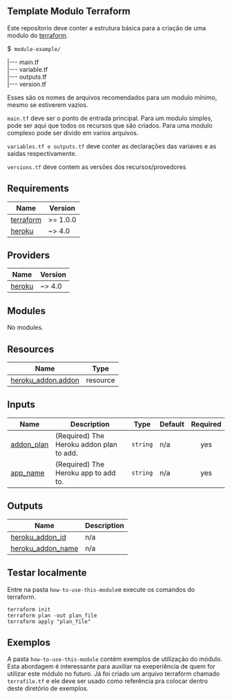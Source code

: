 ##  Template Modulo Terraform
Este repositorio deve conter a estrutura básica para a criação de uma modulo do [terraform](https://www.terraform.io/). 

 $`` module-example/``
 
 |--- main.tf  
 |--- variable.tf  
 |--- outputs.tf  
 |--- version.tf

 Esses são os nomes de arquivos recomendados para um modulo mínimo, mesmo se estiverem vazios. 
 
 ``main.tf`` deve ser o ponto de entrada principal.
 Para um modulo simples, pode ser aqui que todos os recursos que são criados. Para uma modulo complexo pode ser divido em varios arquivos.
 
 ``variables.tf e outputs.tf`` deve conter as declarações das variaves e as saidas respectivamente.
 
 ``versions.tf`` deve contem as versões dos recursos/provedores

## Requirements

| Name | Version |
|------|---------|
| <a name="requirement_terraform"></a> [terraform](#requirement\_terraform) | >= 1.0.0 |
| <a name="requirement_heroku"></a> [heroku](#requirement\_heroku) | ~> 4.0 |

## Providers

| Name | Version |
|------|---------|
| <a name="provider_heroku"></a> [heroku](#provider\_heroku) | ~> 4.0 |

## Modules

No modules.

## Resources

| Name | Type |
|------|------|
| [heroku_addon.addon](https://registry.terraform.io/providers/heroku/heroku/latest/docs/resources/addon) | resource |

## Inputs

| Name | Description | Type | Default | Required |
|------|-------------|------|---------|:--------:|
| <a name="input_addon_plan"></a> [addon\_plan](#input\_addon\_plan) | (Required) The Heroku addon plan to add. | `string` | n/a | yes |
| <a name="input_app_name"></a> [app\_name](#input\_app\_name) | (Required) The Heroku app to add to. | `string` | n/a | yes |

## Outputs

| Name | Description |
|------|-------------|
| <a name="output_heroku_addon_id"></a> [heroku\_addon\_id](#output\_heroku\_addon\_id) | n/a |
| <a name="output_heroku_addon_name"></a> [heroku\_addon\_name](#output\_heroku\_addon\_name) | n/a |


## Testar localmente

Entre na pasta ```how-to-use-this-module```e execute os comandos do terraform.

```
terraform init
terraform plan -out plan_file
terraform apply "plan_file"
```
## Exemplos

A pasta ``how-to-use-this-module`` contém exemplos de utilização do módulo. Esta abordagem é interessante para auxiliar na exeperiência de quem for utilizar este módulo no futuro. Já foi criado um arquivo terraform chamado `terrafile.tf` e ele deve ser usado como referência pra colocar dentro deste diretório de exemplos.


  
